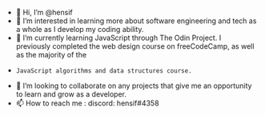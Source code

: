 - 👋 Hi, I’m @hensif
- 👀 I’m interested in learning more about software engineering and tech as a whole as I develop my coding ability.
- 🌱 I’m currently learning JavaScript through The Odin Project. I previously completed the web design course on freeCodeCamp, as well as the majority of the
-     JavaScript algorithms and data structures course.
- 💞️ I’m looking to collaborate on any projects that give me an opportunity to learn and grow as a developer.
- 📫 How to reach me : discord: hensif#4358

<!---
hensif/hensif is a ✨ special ✨ repository because its `README.md` (this file) appears on your GitHub profile.
You can click the Preview link to take a look at your changes.
--->
